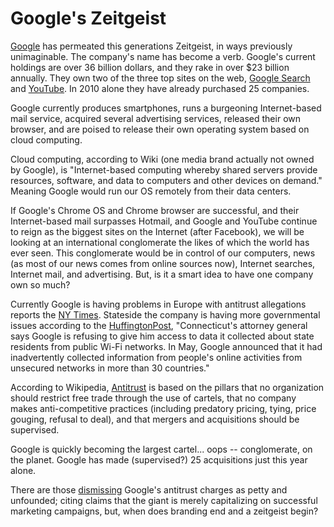 # Google's Zeitgeist

<a href="http://www.google.com/">Google</a> has permeated this generations Zeitgeist, in ways previously unimaginable. The company's name has become a verb. Google's current holdings are over 36 billion dollars, and they rake in over $23 billion annually. They own two of the three top sites on the web, <a href="http://www.google.com/">Google Search</a> and <a href="http://www.youtube.com/">YouTube</a>. In 2010 alone they have already purchased 25 companies.

Google currently produces smartphones, runs a burgeoning Internet-based mail service, acquired several advertising services, released their own browser, and are poised to release their own operating system based on cloud computing. 

Cloud computing, according to Wiki (one media brand actually not owned by Google), is "Internet-based computing whereby shared servers provide resources, software, and data to computers and other devices on demand." Meaning Google would run our OS remotely from their data centers.

If Google's Chrome OS and Chrome browser are successful, and their Internet-based mail surpasses Hotmail, and Google and YouTube continue to reign as the biggest sites on the Internet (after Facebook), we will be looking at an international conglomerate the likes of which the world has ever seen. This conglomerate would be in control of our computers, news (as most of our news comes from online sources now), Internet searches, Internet mail, and advertising. But, is it a smart idea to have one company own so much?

Currently Google is having problems in Europe with antitrust allegations reports the <a href="http://www.nytimes.com/2010/12/18/technology/18google.html?_r=2">NY Times</a>. Stateside the company is having more governmental issues according to the <a href="http://www.huffingtonpost.com/2010/12/19/google-antitrust-inquiry-_n_798748.html">HuffingtonPost</a>, "Connecticut's attorney general says Google is refusing to give him access to data it collected about state residents from public Wi-Fi networks. In May, Google announced that it had inadvertently collected information from people's online activities from unsecured networks in more than 30 countries."

According to Wikipedia, <a href="http://en.wikipedia.org/wiki/Competition_law">Antitrust</a> is based on the pillars that no organization should restrict free trade through the use of cartels, that no company makes anti-competitive practices (including predatory pricing, tying, price gouging, refusal to deal), and that mergers and acquisitions should be supervised. 

Google is quickly becoming the largest cartel... oops -- conglomerate, on the planet. Google has made (supervised?) 25 acquisitions just this year alone. 

There are those <a href="http://thenextweb.com/google/2010/07/07/google-and-antitrust-why-it-just-doesnt-make-sense/">dismissing</a> Google's antitrust charges as petty and unfounded; citing claims that the giant is merely capitalizing on successful marketing campaigns, but, when does branding end and a zeitgeist begin?
